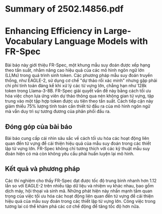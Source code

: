 # Summary of 2502.14856.pdf

# Enhancing Efficiency in Large-Vocabulary Language Models with FR-Spec

Bài báo này giới thiệu FR-Spec, một khung mẫu suy đoán được xếp hạng theo tần suất, nhằm nâng cao hiệu quả của các mô hình ngôn ngữ lớn (LLMs) trong quá trình sinh token. Các phương pháp mẫu suy đoán truyền thống, như EAGLE-2, sử dụng cơ chế "dự thảo rồi xác minh" nhưng gặp phải chi phí tính toán đáng kể khi xử lý các từ vựng lớn, chẳng hạn như 128k token trong Llama-3-8B. FR-Spec giải quyết vấn đề này bằng cách tối ưu hóa việc chọn lựa ứng viên dự thảo thông qua nén không gian từ vựng, tập trung vào một tập hợp token được ưu tiên theo tần suất. Cách tiếp cận này giảm thiểu 75% lượng tính toán cần thiết từ đầu ra của mô hình ngôn ngữ mà vẫn duy trì sự tương đương của phân phối đầu ra.

## Đóng góp của bài báo

Bài báo cung cấp cái nhìn sâu sắc về cách tối ưu hóa các hoạt động liên quan đến từ vựng để cải thiện hiệu quả của mẫu suy đoán trong các thiết lập từ vựng lớn. FR-Spec không chỉ tương thích với các kỹ thuật mẫu suy đoán hiện có mà còn không yêu cầu phải huấn luyện lại mô hình.

## Kết quả và phương pháp

Các thí nghiệm cho thấy FR-Spec đạt được tốc độ trung bình nhanh hơn 1.12 lần so với EAGLE-2 trên nhiều tập dữ liệu và nhiệm vụ khác nhau, bao gồm dịch máy, hội thoại và sinh mã. Những phát hiện này nhấn mạnh tầm quan trọng của việc tối ưu hóa các hoạt động liên quan đến từ vựng để cải thiện hiệu quả của mẫu suy đoán trong các thiết lập từ vựng lớn. Công việc trong tương lai có thể khám phá các cơ chế động để tăng tốc độ hơn nữa.
